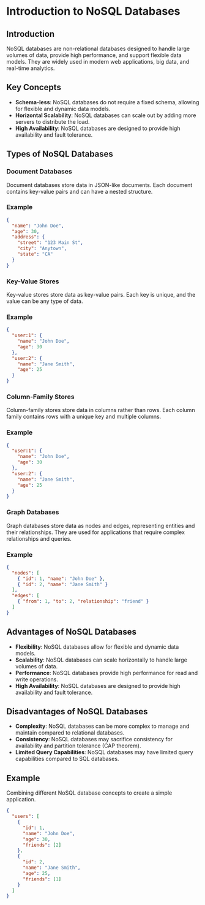 # Introduction to NoSQL Databases

## Introduction

NoSQL databases are non-relational databases designed to handle large volumes of data, provide high performance, and support flexible data models. They are widely used in modern web applications, big data, and real-time analytics.

## Key Concepts

- **Schema-less**: NoSQL databases do not require a fixed schema, allowing for flexible and dynamic data models.
- **Horizontal Scalability**: NoSQL databases can scale out by adding more servers to distribute the load.
- **High Availability**: NoSQL databases are designed to provide high availability and fault tolerance.

## Types of NoSQL Databases

### Document Databases

Document databases store data in JSON-like documents. Each document contains key-value pairs and can have a nested structure.

### Example

```json
{
  "name": "John Doe",
  "age": 30,
  "address": {
    "street": "123 Main St",
    "city": "Anytown",
    "state": "CA"
  }
}
```

### Key-Value Stores

Key-value stores store data as key-value pairs. Each key is unique, and the value can be any type of data.

### Example

```json
{
  "user:1": {
    "name": "John Doe",
    "age": 30
  },
  "user:2": {
    "name": "Jane Smith",
    "age": 25
  }
}
```

### Column-Family Stores

Column-family stores store data in columns rather than rows. Each column family contains rows with a unique key and multiple columns.

### Example

```json
{
  "user:1": {
    "name": "John Doe",
    "age": 30
  },
  "user:2": {
    "name": "Jane Smith",
    "age": 25
  }
}
```

### Graph Databases

Graph databases store data as nodes and edges, representing entities and their relationships. They are used for applications that require complex relationships and queries.

### Example

```json
{
  "nodes": [
    { "id": 1, "name": "John Doe" },
    { "id": 2, "name": "Jane Smith" }
  ],
  "edges": [
    { "from": 1, "to": 2, "relationship": "friend" }
  ]
}
```

## Advantages of NoSQL Databases

- **Flexibility**: NoSQL databases allow for flexible and dynamic data models.
- **Scalability**: NoSQL databases can scale horizontally to handle large volumes of data.
- **Performance**: NoSQL databases provide high performance for read and write operations.
- **High Availability**: NoSQL databases are designed to provide high availability and fault tolerance.

## Disadvantages of NoSQL Databases

- **Complexity**: NoSQL databases can be more complex to manage and maintain compared to relational databases.
- **Consistency**: NoSQL databases may sacrifice consistency for availability and partition tolerance (CAP theorem).
- **Limited Query Capabilities**: NoSQL databases may have limited query capabilities compared to SQL databases.

## Example

Combining different NoSQL database concepts to create a simple application.

```json
{
  "users": [
    {
      "id": 1,
      "name": "John Doe",
      "age": 30,
      "friends": [2]
    },
    {
      "id": 2,
      "name": "Jane Smith",
      "age": 25,
      "friends": [1]
    }
  ]
}
